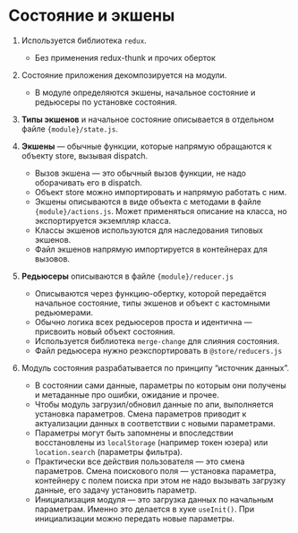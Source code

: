 # Состояние и экшены

1. Используется библиотека `redux`.
    - Без применения redux-thunk и прочих оберток

2. Состояние приложения декомпозируется на модули.
    - В модуле определяются экшены, начальное состояние и редьюсеры по установке состояния.

3. **Типы экшенов** и начальное состояние описывается в отдельном файле `{module}/state.js`.

4. **Экшены** — обычные функции, которые напрямую обращаются к объекту store, вызывая dispatch.
    - Вызов экшена — это обычный вызов функции, не надо оборачивать его в dispatch.
    - Объект store можно импортировать и напрямую работать с ним. 
    - Экшены описываются в виде объекта с методами в файле `{module}/actions.js`. Может применяться описание на класса, но экспортируется экземпляр класса.
    - Классы экшенов используются для наследования типовых экшенов.
    - Файл экшенов напрямую импортируется в контейнерах для вызовов.

5. **Редьюсеры** описываются в файле `{module}/reducer.js`
    - Описываются через функцию-обертку, которой передаётся начальное состояние, типы экшенов и объект с кастомными редьюмерами. 
    - Обычно логика всех редьюсеров проста и идентична —  присвоить новый объект состояния. 
    - Используется библиотека `merge-change` для слияния состояния.
    - Файл редьюсера нужно реэкспортировать в `@store/reducers.js`

6. Модуль состояния разрабатывается по принципу “источник данных”.
    - В состоянии сами данные, параметры по которым они получены и метаданные про ошибки, ожидание и прочее.
    - Чтобы модуль загрузил/обновил данные по апи, выполняется установка параметров. Смена параметров приводит к актуализации данных в соответствии с новыми параметрами. 
    - Параметры могут быть запомнены и впоследствии восстановлены из `localStorage` (например токен юзера) или `location.search` (параметры фильтра).
    - Практически все действия пользователя — это смена параметров. Смена поискового поля — установка параметра, контейнеру с полем поиска при этом не надо вызывать загрузку данные, его задачу установить параметр.
    - Инициализация модуля — это загрузка данных по начальным параметрам. Именно это делается в хуке `useInit()`. При инициализации можно передать новые параметры.
